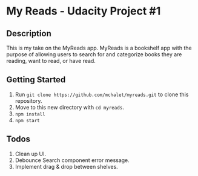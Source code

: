 # My Reads - Udacity Project #1

## Description
This is my take on the MyReads app. MyReads is a bookshelf app with the purpose of allowing users to search for and categorize books they are reading, want to read, or have read. 

## Getting Started
1. Run `git clone https://github.com/mchalet/myreads.git` to clone this repository.
2. Move to this new directory with `cd myreads`.
3. `npm install` 
4. `npm start`

## Todos

1. Clean up UI.
2. Debounce Search component error message.
3. Implement drag & drop between shelves.
